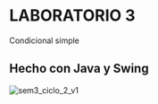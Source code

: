 # LABORATORIO 3
Condicional simple
## Hecho con Java y Swing

![sem3_ciclo_2_v1](https://user-images.githubusercontent.com/63487663/190702719-b3352686-0bb5-449b-b615-495ff9d03845.PNG)
